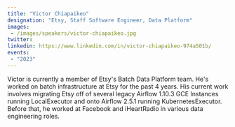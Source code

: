```yaml
---
title: "Victor Chiapaikeo"
designation: "Etsy, Staff Software Engineer, Data Platform"
images:
 - /images/speakers/victor-chiapaikeo.jpg
twitter: 
linkedin: https://www.linkedin.com/in/victor-chiapaikeo-974a501b/
events:
 - "2023"
---
```


Victor is currently a member of Etsy's Batch Data Platform team. He's worked on batch infrastructure at Etsy for the past 4 years. His current work involves migrating Etsy off of several legacy Airflow 1.10.3 GCE Instances running LocalExecutor and onto Airflow 2.5.1 running KubernetesExecutor. Before that, he worked at Facebook and iHeartRadio in various data engineering roles.